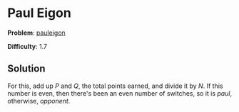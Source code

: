 # Paul Eigon

**Problem**: [pauleigon](https://open.kattis.com/problems/pauleigon)

**Difficulty**: 1.7

## Solution

For this, add up *P* and *Q*, the total points earned, and divide it by *N*. If this number is even, then there's been an even number of switches, so it is *paul*, otherwise, *opponent*.

